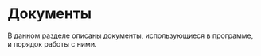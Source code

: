 # Документы

В данном разделе описаны документы, использующиеся в программе, и порядок работы с ними.

